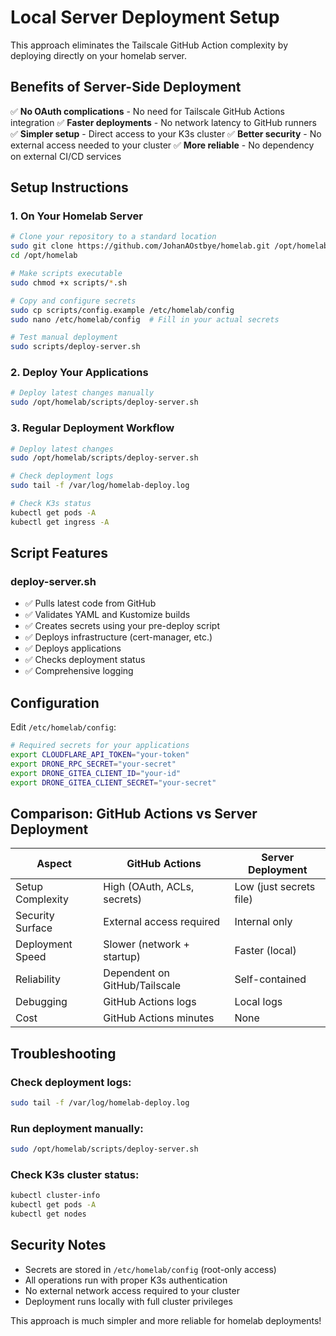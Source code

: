 # Local Server Deployment Setup

This approach eliminates the Tailscale GitHub Action complexity by deploying directly on your homelab server.

## Benefits of Server-Side Deployment

✅ **No OAuth complications** - No need for Tailscale GitHub Actions integration
✅ **Faster deployments** - No network latency to GitHub runners
✅ **Simpler setup** - Direct access to your K3s cluster
✅ **Better security** - No external access needed to your cluster
✅ **More reliable** - No dependency on external CI/CD services

## Setup Instructions

### 1. On Your Homelab Server

```bash
# Clone your repository to a standard location
sudo git clone https://github.com/JohanAOstbye/homelab.git /opt/homelab
cd /opt/homelab

# Make scripts executable
sudo chmod +x scripts/*.sh

# Copy and configure secrets
sudo cp scripts/config.example /etc/homelab/config
sudo nano /etc/homelab/config  # Fill in your actual secrets

# Test manual deployment
sudo scripts/deploy-server.sh
```

### 2. Deploy Your Applications

```bash
# Deploy latest changes manually
sudo /opt/homelab/scripts/deploy-server.sh
```

### 3. Regular Deployment Workflow

```bash
# Deploy latest changes
sudo /opt/homelab/scripts/deploy-server.sh

# Check deployment logs
sudo tail -f /var/log/homelab-deploy.log

# Check K3s status
kubectl get pods -A
kubectl get ingress -A
```

## Script Features

### deploy-server.sh
- ✅ Pulls latest code from GitHub
- ✅ Validates YAML and Kustomize builds
- ✅ Creates secrets using your pre-deploy script
- ✅ Deploys infrastructure (cert-manager, etc.)
- ✅ Deploys applications
- ✅ Checks deployment status
- ✅ Comprehensive logging

## Configuration

Edit `/etc/homelab/config`:

```bash
# Required secrets for your applications
export CLOUDFLARE_API_TOKEN="your-token"
export DRONE_RPC_SECRET="your-secret"
export DRONE_GITEA_CLIENT_ID="your-id"  
export DRONE_GITEA_CLIENT_SECRET="your-secret"
```

## Comparison: GitHub Actions vs Server Deployment

| Aspect | GitHub Actions | Server Deployment |
|--------|---------------|-------------------|
| Setup Complexity | High (OAuth, ACLs, secrets) | Low (just secrets file) |
| Security Surface | External access required | Internal only |
| Deployment Speed | Slower (network + startup) | Faster (local) |
| Reliability | Dependent on GitHub/Tailscale | Self-contained |
| Debugging | GitHub Actions logs | Local logs |
| Cost | GitHub Actions minutes | None |

## Troubleshooting

### Check deployment logs:
```bash
sudo tail -f /var/log/homelab-deploy.log
```

### Run deployment manually:
```bash
sudo /opt/homelab/scripts/deploy-server.sh
```

### Check K3s cluster status:
```bash
kubectl cluster-info
kubectl get pods -A
kubectl get nodes
```

## Security Notes

- Secrets are stored in `/etc/homelab/config` (root-only access)
- All operations run with proper K3s authentication
- No external network access required to your cluster
- Deployment runs locally with full cluster privileges

This approach is much simpler and more reliable for homelab deployments!